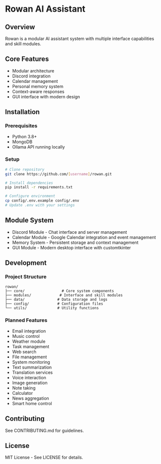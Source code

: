 # Rowan AI Assistant

## Overview
Rowan is a modular AI assistant system with multiple interface capabilities and skill modules.

## Core Features
- Modular architecture
- Discord integration 
- Calendar management
- Personal memory system
- Context-aware responses
- GUI interface with modern design

## Installation

### Prerequisites
- Python 3.8+
- MongoDB
- Ollama API running locally

### Setup
```bash
# Clone repository 
git clone https://github.com/[username]/rowan.git

# Install dependencies
pip install -r requirements.txt

# Configure environment
cp config/.env.example config/.env
# Update .env with your settings
```

## Module System
- Discord Module - Chat interface and server management
- Calendar Module - Google Calendar integration and event management
- Memory System - Persistent storage and context management
- GUI Module - Modern desktop interface with customtkinter

## Development

### Project Structure
```
rowan/
├── core/                 # Core system components
├── modules/             # Interface and skill modules  
├── data/               # Data storage and logs
├── config/             # Configuration files
└── utils/              # Utility functions
```

### Planned Features
- Email integration
- Music control
- Weather module
- Task management 
- Web search
- File management
- System monitoring
- Text summarization
- Translation services
- Voice interaction
- Image generation
- Note taking
- Calculator
- News aggregation
- Smart home control

## Contributing
See CONTRIBUTING.md for guidelines.

## License
MIT License - See LICENSE for details.